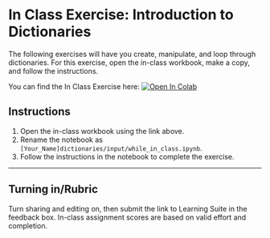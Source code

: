 # In Class Exercise: Introduction to Dictionaries

The following exercises will have you create, manipulate, and loop through dictionaries. For this exercise, open the in-class workbook, make a copy, and follow the instructions.

You can find the In Class Exercise here:
<a href="https://colab.research.google.com/github/byu-cce270/content/blob/main/docs/unit2/03_dictionaries_while_loops/dictionaries_in_class.ipynb" target="_blank"><img src="https://colab.research.google.com/assets/colab-badge.svg" alt="Open In Colab"/></a>

## Instructions
1. Open the in-class workbook using the link above.
2. Rename the notebook as `[Your_Name]dictionaries/input/while_in_class.ipynb`.
3. Follow the instructions in the notebook to complete the exercise.


---

## Turning in/Rubric
Turn sharing and editing on, then submit the link to Learning Suite in the feedback box. In-class assignment scores are based on valid effort and completion.
